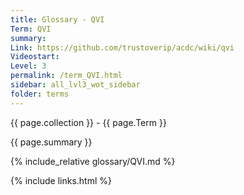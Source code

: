 ```yaml
---
title: Glossary - QVI
Term: QVI
summary: 
Link: https://github.com/trustoverip/acdc/wiki/qvi
Videostart: 
Level: 3
permalink: /term_QVI.html
sidebar: all_lvl3_wot_sidebar
folder: terms
---
```


{{ page.collection }} - {{ page.Term }}

   {{ page.summary }}

{% include_relative glossary/QVI.md %}

 {% include links.html %} 

